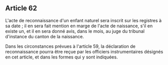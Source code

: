 Article 62
----
L'acte de reconnaissance d'un enfant naturel sera inscrit sur les registres à sa
date ; il en sera fait mention en marge de l'acte de naissance, s'il en existe
un, et il en sera donné avis, dans le mois, au juge du tribunal d'instance du
canton de la naissance.

Dans les circonstances prévues à l'article 59, la déclaration de reconnaissance
pourra être reçue par les officiers instrumentaires désignés en cet article, et
dans les formes qui y sont indiquées.
